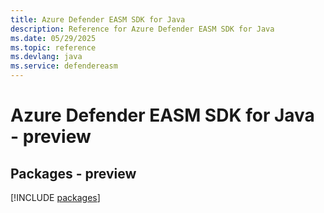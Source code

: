 ```yaml
---
title: Azure Defender EASM SDK for Java
description: Reference for Azure Defender EASM SDK for Java
ms.date: 05/29/2025
ms.topic: reference
ms.devlang: java
ms.service: defendereasm
---
```

# Azure Defender EASM SDK for Java - preview
## Packages - preview
[!INCLUDE [packages](defender-easm-index.md)]